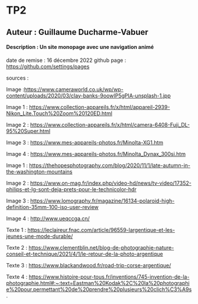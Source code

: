 # TP2
## Auteur : Guillaume Ducharme-Vabuer
#### Description : Un site monopage avec une navigation animé

date de remise : 16 décembre 2022
github page : https://github.com/settings/pages

sources : 

<!-- /////////////  Acceuil ////////////////////-->

Image :https://www.cameraworld.co.uk/wp/wp-content/uploads/2020/03/clay-banks-9oowIP5gPIA-unsplash-1.jpp 

<!-- /////////////  Tableau  ////////////////////-->

Image 1 : https://www.collection-appareils.fr/x/html/appareil-2939-Nikon_Lite.Touch%20Zoom%20120ED.html

Image 2 : https://www.collection-appareils.fr/x/html/camera-6408-Fuji_DL-95%20Super.html 

Image 3 : https://www.mes-appareils-photos.fr/Minolta-XG1.htm 

Image 4 : https://www.mes-appareils-photos.fr/Minolta_Dynax_300si.htm 

<!-- /////////////  Tableau  ////////////////////-->

Image 1 : https://thehopesphotography.com/blog/2020/11/1/late-autumn-in-the-washington-mountains 

Image 2 : https://www.on-mag.fr/index.php/video-hd/news/tv-video/17352-philips-et-lg-sont-deja-prets-pour-le-technicolor-hdr 

Image 3 : https://www.lomography.fr/magazine/16134-polaroid-high-definition-35mm-100-iso-user-review 

Image 4 : http://www.ueqccga.cn/

Texte 1 : https://leclaireur.fnac.com/article/96559-largentique-et-les-jeunes-une-mode-durable/

Texte 2 : https://www.clementblin.net/blog-de-photographie-nature-conseil-et-technique/2021/4/1/le-retour-de-la-photo-argentique 

Texte 3 : https://www.blackandwood.fr/road-trip-corse-argentique/ 

Texte 4 : https://www.histoire-pour-tous.fr/inventions/745-invention-de-la-photographie.html#:~:text=Eastman%20Kodak%2C%20la%20photographie%20pour,permettant%20de%20prendre%20plusieurs%20clich%C3%A9s. 


<!-- /////////////  Tout autre image et texte proviennent de moi  ////////////////////-->
